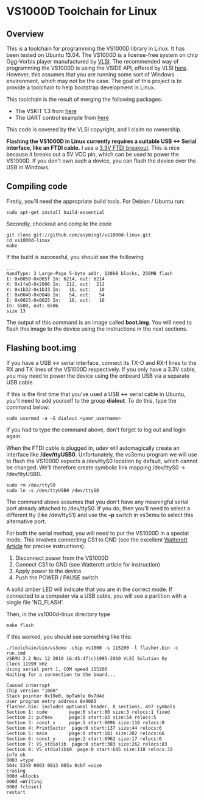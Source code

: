 VS1000D Toolchain for Linux
===========================

Overview
--------
This is a toolchain for programming the VS1000D library in Linux. It has been tested on Ubuntu 13.04. The VS1000D is a license-free system on chip Ogg-Vorbis player manufactured by [VLSI](http://www.vlsi.fi). The recommended way of programming the VS1000D is using the VSIDE API, offered by VLSI [here](http://www.vlsi.fi/en/support/software/vside.html). However, this assumes that you are running some sort of Windows environment, which may not be the case. The goal of this project is to provide a toolchain to help bootstrap development in Linux.

This toolchain is the result of merging the following packages:
* The VSKIT 1.3 from [here](http://www.vlsi.fi/fileadmin/software/VS10XX/vskit130_linux_free_i386.tar.gz)
* The UART control example from [here](http://www.vlsi.fi/fileadmin/software/VS1000/uartcontrol030.zip)

This code is covered by the VLSI copyright, and I claim no ownership.

<b> Flashing the VS1000D in Linux currently requires a suitable USB <-> Serial interface, like an FTDI cable.</b> I use a [3.3V FTDI breakout](https://www.sparkfun.com/products/9873). This is nice because it breaks out a 5V VCC pin, which can be used to power the VS1000D. If you don't own such a device, you can flash the device over the USB in Windows.

Compiling code
--------------
Firstly, you'll need the appropriate build tools. For Debian / Ubuntu run:
 ```
sudo apt-get install build-essential
 ```
Secondly, checkout and compile the code

 ```
git clone git://github.com/asymingt/vs1000d-linux.git
cd vs1000d-linux
make
 ```
If the build is successful, you should see the foillowing
 ```
...
NandType: 3 Large-Page 5-byte addr, 128kB blocks, 256MB flash
I: 0x0050-0x065f In: 6214, out: 6214
X: 0x1fa0-0x2006 In:  212, out:  212
Y: 0x1b32-0x1b33 In:   10, out:   10
I: 0x0040-0x004b In:   54, out:   54
I: 0x0025-0x0025 In:   10, out:   10
In: 6500, out: 6506
size 13
 ```
The output of this command is an image called <b>boot.img</b>. You will need to flash this image to the device using the instructions in the next sections.

Flashing boot.img
-----------------

If you have a USB <-> serial interface, connect its TX-O and RX-I lines to the RX and TX lines of the VS1000D respectively. If you only have a 3.3V cable, you may need to power the device using the onboard USB via a separate USB cable.

If this is the first time that you've used a USB <-> serial cable in Ubuntu, you'll need to add yourself to the group <b>dialout</b>. To do this, type the command below:

 ```
sudo usermod -a -G dialout <your_username>
 ```
 
If you had to type the command above, don't forget to log out and login again.

When the FTDI cable is plugged in, udev will automagically create an interface like <b>/dev/ttyUSB0</b>. Unfortunately, the vs3emu program we will use to flash the VS1000D expects a /dev/ttyS0 location by default, which cannot be changed. We'll therefore create symbolic link mapping /dev/ttyS0 -> /dev/ttyUSB0.


 ```
sudo rm /dev/ttyS0
sudo ln -s /dev/ttyUSB0 /dev/ttyS0
 ```
 
The command above assumes that you don't have any meaningful serial port already attached to /dev/ttyS0. If you do, then you'll need to select a different tty (like /dev/ttyS1) and use the <b>-p</b> switch in vs3emu to select this alternative port.


For both the serial method, you will need to put the VS1000D in a special mode. This involves connecting CS1 to GND (see the excellent [Watterott Article](https://github.com/watterott/KnowledgeBase/wiki/SparkFun-VS1000-Breakout) for precise instructions).

1. Disconnect power from the VS1000D
2. Connect CS1 to GND (see Watterott article for instruction)
3. Apply power to the device
4. Push the POWER / PAUSE switch

A solid amber LED will indicate that you are in the correct mode. If connected to a computer via a USB cable, you will see a partition with a single file 'NO_FLASH'.

Then, in the vs1000d-linux directory type
 ```
make flash
 ```
 
If this worked, you should see something like this:

 ```
 ./toolchain/bin/vs3emu -chip vs1000 -s 115200 -l flasher.bin -c run.cmd
VSEMU 2.2 Nov 12 2010 16:45:47(c)1995-2010 VLSI Solution Oy
Clock 11999 kHz
Using serial port 1, COM speed 115200
Waiting for a connection to the board...

Caused interrupt
Chip version "1000"
Stack pointer 0x19e0, bpTable 0x7d4d
User program entry address 0x4083
flasher.bin: includes optional header, 8 sections, 497 symbols
Section 1: code        page:0 start:80 size:3 relocs:1 fixed
Section 2: puthex      page:0 start:83 size:54 relocs:5
Section 3: const_x     page:1 start:8096 size:110 relocs:0
Section 4: PrintSector  page:0 start:137 size:44 relocs:6
Section 5: main        page:0 start:181 size:202 relocs:66
Section 6: const_y     page:2 start:6962 size:17 relocs:0
Section 7: VS_stdiolib  page:0 start:383 size:262 relocs:83
Section 8: VS_stdiolib$0  page:0 start:645 size:110 relocs:32
info ok
0003 =type
564c 5349 0003 0813 005a 0cbf =size
Erasing
000d =blocks
000d =Writing
000d fclose()
restart
 ```

